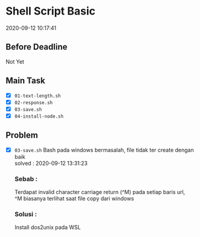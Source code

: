 # Shell Script Basic
2020-09-12 10:17:41
## Before Deadline
Not Yet
## Main Task
- [x] `01-text-length.sh` 
- [x] `02-response.sh`
- [x] `03-save.sh` 
- [x] `04-install-node.sh`
## Problem
- [x] `03-save.sh` Bash pada windows bermasalah, file tidak ter create dengan baik \
    solved : 2020-09-12 13:31:23
    ### Sebab  :
    Terdapat invalid character carriage return (^M) pada setiap baris url,\
    ^M biasanya terlihat saat file copy dari windows
    ### Solusi :
    Install dos2unix pada WSL

